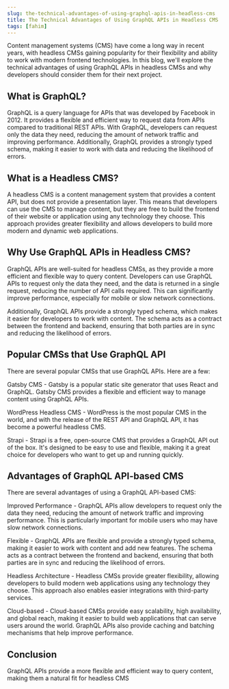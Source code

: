 ```yaml
---
slug: the-technical-advantages-of-using-graphql-apis-in-headless-cms
title: The Technical Advantages of Using GraphQL APIs in Headless CMS
tags: [fahim]
---
```


Content management systems (CMS) have come a long way in recent years, with headless CMSs gaining popularity for their flexibility and ability to work with modern frontend technologies. In this blog, we'll explore the technical advantages of using GraphQL APIs in headless CMSs and why developers should consider them for their next project.

<!-- truncate -->

## What is GraphQL?

GraphQL is a query language for APIs that was developed by Facebook in 2012. It provides a flexible and efficient way to request data from APIs compared to traditional REST APIs. With GraphQL, developers can request only the data they need, reducing the amount of network traffic and improving performance. Additionally, GraphQL provides a strongly typed schema, making it easier to work with data and reducing the likelihood of errors.

## What is a Headless CMS?

A headless CMS is a content management system that provides a content API, but does not provide a presentation layer. This means that developers can use the CMS to manage content, but they are free to build the frontend of their website or application using any technology they choose. This approach provides greater flexibility and allows developers to build more modern and dynamic web applications.

## Why Use GraphQL APIs in Headless CMS?

GraphQL APIs are well-suited for headless CMSs, as they provide a more efficient and flexible way to query content. Developers can use GraphQL APIs to request only the data they need, and the data is returned in a single request, reducing the number of API calls required. This can significantly improve performance, especially for mobile or slow network connections.

Additionally, GraphQL APIs provide a strongly typed schema, which makes it easier for developers to work with content. The schema acts as a contract between the frontend and backend, ensuring that both parties are in sync and reducing the likelihood of errors.

## Popular CMSs that Use GraphQL API

There are several popular CMSs that use GraphQL APIs. Here are a few:

Gatsby CMS - Gatsby is a popular static site generator that uses React and GraphQL. Gatsby CMS provides a flexible and efficient way to manage content using GraphQL APIs.

WordPress Headless CMS - WordPress is the most popular CMS in the world, and with the release of the REST API and GraphQL API, it has become a powerful headless CMS.

Strapi - Strapi is a free, open-source CMS that provides a GraphQL API out of the box. It's designed to be easy to use and flexible, making it a great choice for developers who want to get up and running quickly.

## Advantages of GraphQL API-based CMS

There are several advantages of using a GraphQL API-based CMS:

Improved Performance - GraphQL APIs allow developers to request only the data they need, reducing the amount of network traffic and improving performance. This is particularly important for mobile users who may have slow network connections.

Flexible - GraphQL APIs are flexible and provide a strongly typed schema, making it easier to work with content and add new features. The schema acts as a contract between the frontend and backend, ensuring that both parties are in sync and reducing the likelihood of errors.

Headless Architecture - Headless CMSs provide greater flexibility, allowing developers to build modern web applications using any technology they choose. This approach also enables easier integrations with third-party services.

Cloud-based - Cloud-based CMSs provide easy scalability, high availability, and global reach, making it easier to build web applications that can serve users around the world. GraphQL APIs also provide caching and batching mechanisms that help improve performance.

## Conclusion

GraphQL APIs provide a more flexible and efficient way to query content, making them a natural fit for headless CMS
